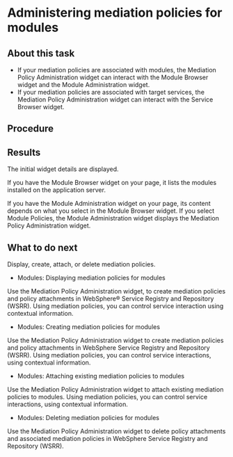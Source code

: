<!-- image -->

# Administering mediation policies for modules

## About this task

- If your mediation policies are associated with modules, the Mediation Policy
Administration widget can interact with the Module Browser widget
and the Module Administration widget.
- If your mediation policies are associated with target services, the Mediation Policy
Administration widget can interact with the Service Browser widget.

## Procedure

## Results

The initial widget details are displayed.

If you have the Module Browser widget on your page, it lists the modules
installed on the application server.

If you have the Module Administration widget on your page, its content
depends on what you select in the Module Browser widget. If you select
Module Policies, the Module Administration widget
displays the Mediation Policy Administration widget.

## What to do next

Display, create, attach, or delete mediation policies.

- Modules: Displaying mediation policies for modules

Use the Mediation Policy Administration widget, to create mediation policies and policy attachments in WebSphere® Service Registry and Repository (WSRR). Using mediation policies, you can control service interaction using contextual information.
- Modules: Creating mediation policies for modules

Use the Mediation Policy Administration widget to create mediation policies and policy attachments in WebSphere Service Registry and Repository (WSRR). Using mediation policies, you can control service interactions, using contextual information.
- Modules: Attaching existing mediation policies to modules

Use the Mediation Policy Administration widget to attach existing mediation policies to modules. Using mediation policies, you can control service interactions, using contextual information.
- Modules: Deleting mediation policies for modules

Use the Mediation Policy Administration widget to delete policy attachments and associated mediation policies in WebSphere Service Registry and Repository (WSRR).